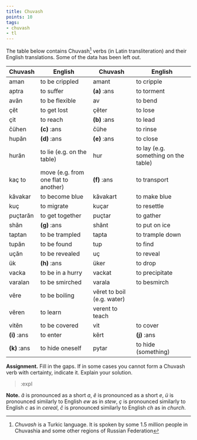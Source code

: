 ```yaml
---
title: Chuvash
points: 10
tags:
- chuvash
- tl
---
```


The table below contains Chuvash[^1]
 verbs (in Latin transliteration) and their English translations.
Some of the data has been left out. 

| Chuvash | English | Chuvash | English |
| - | - | - | - |
| aman | to be crippled | amant | to cripple |
| aptra | to suffer | **(a)** :ans | to torment |
| avăn | to be flexible | av | to bend |
| çĕt | to get lost | çĕter | to lose |
| çit | to reach | **(b)** :ans | to lead |
| čühen | **(c)** :ans | čühe | to rinse |
| hupăn | **(d)** :ans | **(e)** :ans | to close |
| hurăn | to lie (e.g. on the table) | hur | to lay (e.g. something on the table) |
| kaç to | move (e.g. from one flat to another) | **(f)** :ans | to transport |
| kăvakar | to become blue | kăvakart | to make blue |
| kuç | to migrate | kuçar | to resettle |
| puçtarăn | to get together | puçtar | to gather |
| shăn | **(g)** :ans | shănt | to put on ice |
| taptan | to be trampled | tapta | to trample down |
| tupăn | to be found | tup | to find |
| uçăn | to be revealed | uç | to reveal |
| ük | **(h)** :ans | üker | to drop |
| vacka | to be in a hurry | vackat | to precipitate |
| varalan | to be smirched | varala | to besmirch |
| vĕre | to be boiling | vĕret to boil (e.g. water) |
| vĕren | to learn | verent to teach |
| vitĕn | to be covered | vit | to cover |
| **(i)** :ans | to enter | kĕrt | **(j)** :ans |
| **(k)** :ans | to hide oneself | pytar  | to hide (something) |

**Assignment.** Fill in the gaps. If in some cases you cannot form a Chuvash verb with
certainty, indicate it. Explain your solution.

> :expl

**Note.** *ă* is pronounced as a short *a*, *ĕ* is pronounced as a short *e*, *ü* is pronounced similarly
to English *ew* as in *stew*, *ç* is pronounced similarly to English *c* as in *cereal*, *č* is pronounced
similarly to English *ch* as in *church*.


[^1]: *Chuvash* is a Turkic language. It is spoken by some 1.5 million people in Chuvashia and some other regions of
Russian Federation